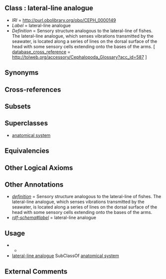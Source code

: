 
## Class : lateral-line analogue

 * *IRI* = http://purl.obolibrary.org/obo/CEPH_0000149
 * *Label* = lateral-line analogue
 * *Definition* = Sensory structure analogous to the lateral-line of fishes. The lateral-line analogue, which senses vibrations transmitted by the seawater, is located along a series of lines on the dorsal surface of the head with some sensory cells extending onto the bases of the arms. [ [database_cross_reference](../../ef/oboInOwl#hasDbXref.md) = http://tolweb.org/accessory/Cephalopoda_Glossary?acc_id=587 ]

## Synonyms


## Cross-references


## Subsets


## Superclasses

 * [anatomical system](../../UBERON/67/UBERON_0000467.md)

## Equivalencies


## Other Logical Axioms


## Other Annotations

 * *[definition](../../IAO/15/IAO_0000115.md)* = Sensory structure analogous to the lateral-line of fishes. The lateral-line analogue, which senses vibrations transmitted by the seawater, is located along a series of lines on the dorsal surface of the head with some sensory cells extending onto the bases of the arms.
 * *[rdf-schema#label](../../el/rdf-schema#label.md)* = lateral-line analogue

## Usage

 * -
 * [lateral-line analogue](../../CEPH/49/CEPH_0000149.md) SubClassOf [anatomical system](../../UBERON/67/UBERON_0000467.md)

## External Comments

